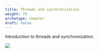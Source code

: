 ```yaml
---
title: Threads and synchronization
weight: 70
archetype: chapter
draft: false
---
```


Introduction to threads and synchronization. 

![](/v1/images/module-4/threads.png?width=600px)
